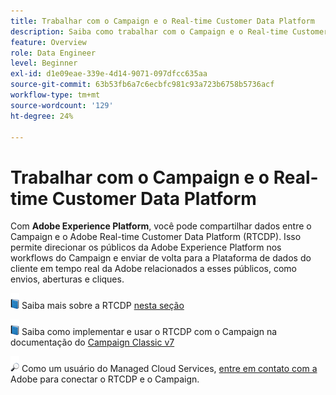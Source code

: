 ```yaml
---
title: Trabalhar com o Campaign e o Real-time Customer Data Platform
description: Saiba como trabalhar com o Campaign e o Real-time Customer Data Platform
feature: Overview
role: Data Engineer
level: Beginner
exl-id: d1e09eae-339e-4d14-9071-097dfcc635aa
source-git-commit: 63b53fb6a7c6ecbfc981c93a723b6758b5736acf
workflow-type: tm+mt
source-wordcount: '129'
ht-degree: 24%

---
```


# Trabalhar com o Campaign e o Real-time Customer Data Platform

Com **Adobe Experience Platform**, você pode compartilhar dados entre o Campaign e o Adobe Real-time Customer Data Platform (RTCDP). Isso permite direcionar os públicos da Adobe Experience Platform nos workflows do Campaign e enviar de volta para a Plataforma de dados do cliente em tempo real da Adobe relacionados a esses públicos, como envios, aberturas e cliques.

![](../assets/do-not-localize/book.png) Saiba mais sobre a RTCDP  [nesta seção](https://experienceleague.adobe.com/docs/experience-platform/rtcdp/overview.html?lang=en)

![](../assets/do-not-localize/book.png) Saiba como implementar e usar o RTCDP com o Campaign na documentação do  [Campaign Classic v7](https://experienceleague.adobe.com/docs/campaign-classic/using/integrating-with-adobe-experience-cloud/aep-sources-destinations/get-started-sources-destinations.html?lang=en#integrating-with-adobe-experience-cloud)

![](../assets/do-not-localize/speech.png)  Como um usuário do Managed Cloud Services,  [entre em contato com a ](../start/campaign-faq.md#support) Adobe para conectar o RTCDP e o Campaign.
